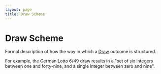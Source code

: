 ```yaml
---
layout: page
title: Draw Scheme
---
```


# Draw Scheme

Formal description of how the way in which a [Draw](draw) outcome is structured.

For example, the German Lotto 6/49 draw results in a "set of six integers between one and forty-nine, and a single integer between zero and nine".
